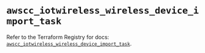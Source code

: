 # `awscc_iotwireless_wireless_device_import_task`

Refer to the Terraform Registry for docs: [`awscc_iotwireless_wireless_device_import_task`](https://registry.terraform.io/providers/hashicorp/awscc/0.70.0/docs/resources/iotwireless_wireless_device_import_task).
